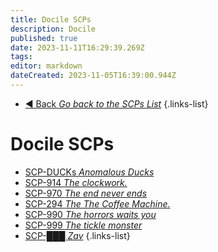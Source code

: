 ```yaml
---
title: Docile SCPs
description: Docile
published: true
date: 2023-11-11T16:29:39.269Z
tags: 
editor: markdown
dateCreated: 2023-11-05T16:39:00.944Z
---
```


- [:arrow_backward: Back *Go back to the SCPs List*](/en/game/scps)
{.links-list}
# Docile SCPs
- [SCP-DUCKs *Anomalous Ducks*](/en/game/scps/ducks)
- [SCP-914 *The clockwork.*](/en/game/scps/914)
- [SCP-970 *The end never ends*](/en/game/scps/970)
- [SCP-294 *The The Coffee Machine.*](/en/game/scps/294)
- [SCP-990 *The horrors waits you*](/en/game/scps/990)
- [SCP-999 *The tickle monster*](/en/game/scps/999)
- [SCP-███ *Zav*](/en/game/scps/███)
{.links-list}